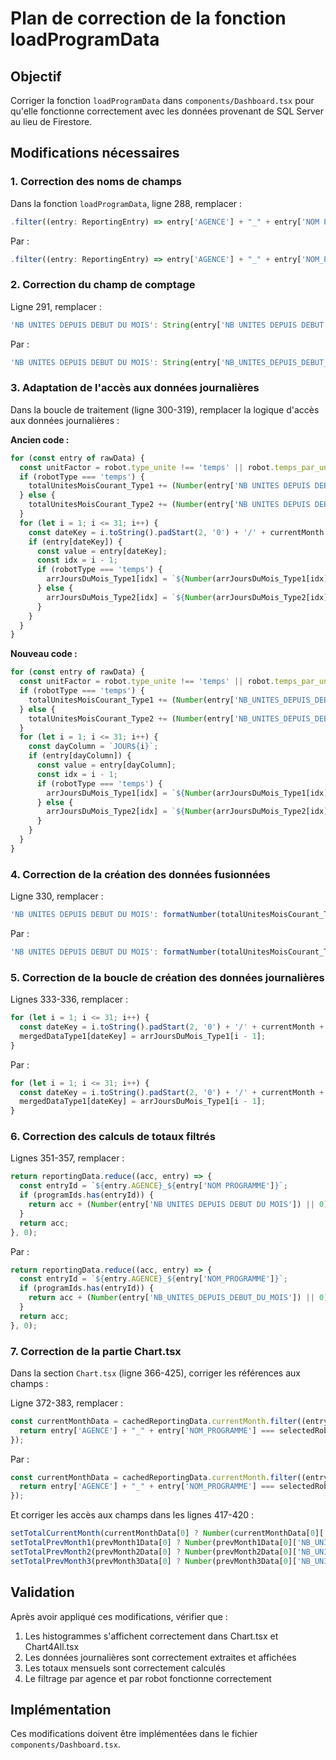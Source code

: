 # Plan de correction de la fonction loadProgramData

## Objectif
Corriger la fonction `loadProgramData` dans `components/Dashboard.tsx` pour qu'elle fonctionne correctement avec les données provenant de SQL Server au lieu de Firestore.

## Modifications nécessaires

### 1. Correction des noms de champs

Dans la fonction `loadProgramData`, ligne 288, remplacer :
```typescript
.filter((entry: ReportingEntry) => entry['AGENCE'] + "_" + entry['NOM PROGRAMME'] === robot.id_robot)
```

Par :
```typescript
.filter((entry: ReportingEntry) => entry['AGENCE'] + "_" + entry['NOM_PROGRAMME'] === robot.id_robot)
```

### 2. Correction du champ de comptage

Ligne 291, remplacer :
```typescript
'NB UNITES DEPUIS DEBUT DU MOIS': String(entry['NB UNITES DEPUIS DEBUT DU MOIS']),
```

Par :
```typescript
'NB UNITES DEPUIS DEBUT DU MOIS': String(entry['NB_UNITES_DEPUIS_DEBUT_DU_MOIS']),
```

### 3. Adaptation de l'accès aux données journalières

Dans la boucle de traitement (ligne 300-319), remplacer la logique d'accès aux données journalières :

**Ancien code :**
```typescript
for (const entry of rawData) {
  const unitFactor = robot.type_unite !== 'temps' || robot.temps_par_unite === '0' ? 1 : Number(robot.temps_par_unite);
  if (robotType === 'temps') {
    totalUnitesMoisCourant_Type1 += (Number(entry['NB UNITES DEPUIS DEBUT DU MOIS']) || 0) * unitFactor;
  } else { 
    totalUnitesMoisCourant_Type2 += (Number(entry['NB UNITES DEPUIS DEBUT DU MOIS']) || 0);
  }
  for (let i = 1; i <= 31; i++) {
    const dateKey = i.toString().padStart(2, '0') + '/' + currentMonth + '/' + currentYear;
    if (entry[dateKey]) {
      const value = entry[dateKey];
      const idx = i - 1;
      if (robotType === 'temps') {
        arrJoursDuMois_Type1[idx] = `${Number(arrJoursDuMois_Type1[idx]) + Number(value)}`;
      } else { 
        arrJoursDuMois_Type2[idx] = `${Number(arrJoursDuMois_Type2[idx]) + Number(value)}`;
      }
    }
  }
}
```

**Nouveau code :**
```typescript
for (const entry of rawData) {
  const unitFactor = robot.type_unite !== 'temps' || robot.temps_par_unite === '0' ? 1 : Number(robot.temps_par_unite);
  if (robotType === 'temps') {
    totalUnitesMoisCourant_Type1 += (Number(entry['NB_UNITES_DEPUIS_DEBUT_DU_MOIS']) || 0) * unitFactor;
  } else { 
    totalUnitesMoisCourant_Type2 += (Number(entry['NB_UNITES_DEPUIS_DEBUT_DU_MOIS']) || 0);
  }
  for (let i = 1; i <= 31; i++) {
    const dayColumn = `JOUR${i}`;
    if (entry[dayColumn]) {
      const value = entry[dayColumn];
      const idx = i - 1;
      if (robotType === 'temps') {
        arrJoursDuMois_Type1[idx] = `${Number(arrJoursDuMois_Type1[idx]) + Number(value)}`;
      } else { 
        arrJoursDuMois_Type2[idx] = `${Number(arrJoursDuMois_Type2[idx]) + Number(value)}`;
      }
    }
  }
}
```

### 4. Correction de la création des données fusionnées

Ligne 330, remplacer :
```typescript
'NB UNITES DEPUIS DEBUT DU MOIS': formatNumber(totalUnitesMoisCourant_Type1),
```

Par :
```typescript
'NB UNITES DEPUIS DEBUT DU MOIS': formatNumber(totalUnitesMoisCourant_Type1),
```

### 5. Correction de la boucle de création des données journalières

Lignes 333-336, remplacer :
```typescript
for (let i = 1; i <= 31; i++) {
  const dateKey = i.toString().padStart(2, '0') + '/' + currentMonth + '/' + currentYear;
  mergedDataType1[dateKey] = arrJoursDuMois_Type1[i - 1];
}
```

Par :
```typescript
for (let i = 1; i <= 31; i++) {
  const dateKey = i.toString().padStart(2, '0') + '/' + currentMonth + '/' + currentYear;
  mergedDataType1[dateKey] = arrJoursDuMois_Type1[i - 1];
}
```

### 6. Correction des calculs de totaux filtrés

Lignes 351-357, remplacer :
```typescript
return reportingData.reduce((acc, entry) => {
  const entryId = `${entry.AGENCE}_${entry['NOM PROGRAMME']}`;
  if (programIds.has(entryId)) {
    return acc + (Number(entry['NB UNITES DEPUIS DEBUT DU MOIS']) || 0);
  }
  return acc;
}, 0);
```

Par :
```typescript
return reportingData.reduce((acc, entry) => {
  const entryId = `${entry.AGENCE}_${entry['NOM_PROGRAMME']}`;
  if (programIds.has(entryId)) {
    return acc + (Number(entry['NB_UNITES_DEPUIS_DEBUT_DU_MOIS']) || 0);
  }
  return acc;
}, 0);
```

### 7. Correction de la partie Chart.tsx

Dans la section `Chart.tsx` (ligne 366-425), corriger les références aux champs :

Ligne 372-383, remplacer :
```typescript
const currentMonthData = cachedReportingData.currentMonth.filter((entry: ReportingEntry) => {
  return entry['AGENCE'] + "_" + entry['NOM_PROGRAMME'] === selectedRobotData.agence + "_" + selectedRobotData.robot;
});
```

Par :
```typescript
const currentMonthData = cachedReportingData.currentMonth.filter((entry: ReportingEntry) => {
  return entry['AGENCE'] + "_" + entry['NOM_PROGRAMME'] === selectedRobotData.agence + "_" + selectedRobotData.robot;
});
```

Et corriger les accès aux champs dans les lignes 417-420 :
```typescript
setTotalCurrentMonth(currentMonthData[0] ? Number(currentMonthData[0]['NB_UNITES_DEPUIS_DEBUT_DU_MOIS']) : 0);
setTotalPrevMonth1(prevMonth1Data[0] ? Number(prevMonth1Data[0]['NB_UNITES_DEPUIS_DEBUT_DU_MOIS']) : 0);
setTotalPrevMonth2(prevMonth2Data[0] ? Number(prevMonth2Data[0]['NB_UNITES_DEPUIS_DEBUT_DU_MOIS']) : 0);
setTotalPrevMonth3(prevMonth3Data[0] ? Number(prevMonth3Data[0]['NB_UNITES_DEPUIS_DEBUT_DU_MOIS']) : 0);
```

## Validation

Après avoir appliqué ces modifications, vérifier que :
1. Les histogrammes s'affichent correctement dans Chart.tsx et Chart4All.tsx
2. Les données journalières sont correctement extraites et affichées
3. Les totaux mensuels sont correctement calculés
4. Le filtrage par agence et par robot fonctionne correctement

## Implémentation

Ces modifications doivent être implémentées dans le fichier `components/Dashboard.tsx`.